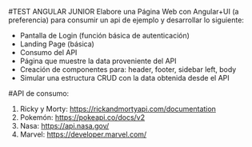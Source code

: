 #TEST ANGULAR JUNIOR
Elabore una Página Web con Angular+UI (a preferencia) para consumir un api de ejemplo y desarrollar lo siguiente:

-	Pantalla de Login (función básica de autenticación)
-	Landing Page (básica)
-	Consumo del API
-	Página que muestre la data proveniente del API
-	Creación de componentes para: header, footer, sidebar left, body
-	Simular una estructura CRUD con la data obtenida desde el API

#API de consumo:
1.	Ricky y Morty: https://rickandmortyapi.com/documentation 
2.	Pokemón: https://pokeapi.co/docs/v2 
3.	Nasa: https://api.nasa.gov/ 
4.	Marvel: https://developer.marvel.com/ 
